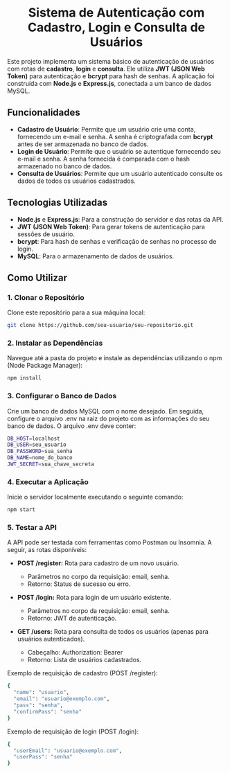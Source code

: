 <h1 align="center">
Sistema de Autenticação com Cadastro, Login e Consulta de Usuários
</h1>

Este projeto implementa um sistema básico de autenticação de usuários com rotas de **cadastro**, **login** e **consulta**. Ele utiliza **JWT (JSON Web Token)** para autenticação e **bcrypt** para hash de senhas. A aplicação foi construída com **Node.js** e **Express.js**, conectada a um banco de dados MySQL.

## Funcionalidades

- **Cadastro de Usuário**: Permite que um usuário crie uma conta, fornecendo um e-mail e senha. A senha é criptografada com **bcrypt** antes de ser armazenada no banco de dados.
- **Login de Usuário**: Permite que o usuário se autentique fornecendo seu e-mail e senha. A senha fornecida é comparada com o hash armazenado no banco de dados.
- **Consulta de Usuários**: Permite que um usuário autenticado consulte os dados de todos os usuários cadastrados.

## Tecnologias Utilizadas

- **Node.js** e **Express.js**: Para a construção do servidor e das rotas da API.
- **JWT (JSON Web Token)**: Para gerar tokens de autenticação para sessões de usuário.
- **bcrypt**: Para hash de senhas e verificação de senhas no processo de login.
- **MySQL**: Para o armazenamento de dados de usuários.

## Como Utilizar

### 1. Clonar o Repositório

Clone este repositório para a sua máquina local:

```bash
git clone https://github.com/seu-usuario/seu-repositorio.git
```

### 2. Instalar as Dependências
Navegue até a pasta do projeto e instale as dependências utilizando o npm (Node Package Manager):

```bash
npm install
```

### 3. Configurar o Banco de Dados
Crie um banco de dados MySQL com o nome desejado. Em seguida, configure o arquivo .env na raiz do projeto com as informações do seu banco de dados. O arquivo .env deve conter:

```bash
DB_HOST=localhost
DB_USER=seu_usuario
DB_PASSWORD=sua_senha
DB_NAME=nome_do_banco
JWT_SECRET=sua_chave_secreta
```
### 4. Executar a Aplicação
Inicie o servidor localmente executando o seguinte comando:

```bash
npm start
```
### 5. Testar a API
A API pode ser testada com ferramentas como Postman ou Insomnia. A seguir, as rotas disponíveis:

- **POST /register:** Rota para cadastro de um novo usuário.

    - Parâmetros no corpo da requisição: email, senha.
    - Retorno: Status de sucesso ou erro. 
- **POST /login:** Rota para login de um usuário existente.

    - Parâmetros no corpo da requisição: email, senha.
    - Retorno: JWT de autenticação. 
- **GET /users:** Rota para consulta de todos os usuários (apenas para usuários autenticados).

    - Cabeçalho: Authorization: Bearer <token>
    - Retorno: Lista de usuários cadastrados.
  
Exemplo de requisição de cadastro (POST /register):

```bash
{
  "name": "usuario",
  "email": "usuario@exemplo.com",
  "pass": "senha",
  "confirmPass": "senha"
}
```
Exemplo de requisição de login (POST /login):
```bash
{
  "userEmail": "usuario@exemplo.com",
  "userPass": "senha"
}

